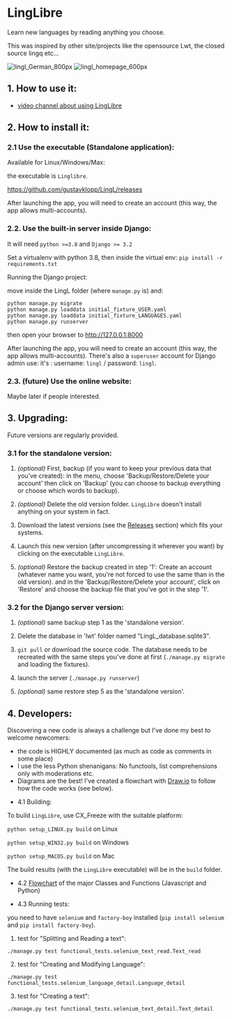 # LingLibre
Learn new languages by reading anything you choose.

This was inspired by other site/projects like the opensource Lwt, the closed source lingq etc...

![lingl_German_800px](https://user-images.githubusercontent.com/6438275/116420467-47bdec80-a83e-11eb-8023-4f67974223ad.png)
![lingl_homepage_600px](https://user-images.githubusercontent.com/6438275/116420494-4d1b3700-a83e-11eb-9570-ef473cba9777.png)


## 1. How to use it:

- [video channel about using LingLibre](https://tube.tchncs.de/video-channels/linglibre/videos)

## 2. How to install it:

### 2.1 Use the executable (Standalone application):

Available for Linux/Windows/Max:

the executable is `Linglibre`.

<https://github.com/gustavklopp/LingL/releases>

After launching the app, you will need to create an account (this way, the app allows multi-accounts).

### 2.2. Use the built-in server inside Django:

It will need `python >=3.8` and `Django >= 3.2`

Set a virtualenv with python 3.8, then inside the virtual env:
`pip install -r requirements.txt`

Running the Django project:

move inside the LingL folder (where `manage.py` is) and:
	
```
python manage.py migrate
python manage.py loaddata initial_fixture_USER.yaml
python manage.py loaddata initial_fixture_LANGUAGES.yaml
python manage.py runserver
```
then open your browser to <http://127.0.0.1:8000>

After launching the app, you will need to create an account (this way, the app allows multi-accounts).
There's also a `superuser` account for Django admin use: it's : username: `lingl` / password: `lingl`.

### 2.3. (future) Use the online website:
Maybe later if people interested.

## 3. Upgrading:

Future versions are regularly provided. 

### 3.1 for the standalone version:

   1. *(optional)* First, backup (if you want to keep your previous data that you've created): in the menu, choose 'Backup/Restore/Delete your account' then click on 'Backup' (you can choose to backup everything or choose which words to backup).

   2. *(optional)* Delete the old version folder. `LingLibre` doesn't install anything on your system in fact.

   3. Download the latest versions (see the [Releases](https://github.com/gustavklopp/LingL/releases) section) which fits your systems.

   4. Launch this new version (after uncompressing it wherever you want) by clicking on the executable `LingLibre`.

   5. *(optional)* Restore the backup created in step '1': Create an account (whatever name you want, you're not forced to use the same than in the old version). and in the 'Backup/Restore/Delete your account', click on 'Restore' and choose the backup file that you've got in the step '1'.

### 3.2 for the Django server version:
   
   1. *(optional)* same backup step 1 as the 'standalone version'.

   2. Delete the database in 'lwt' folder named "LingL_database.sqlite3".

   3. `git pull` or download the source code. The database needs to be recreated with the same steps you've done at first (`./manage.py migrate` and loading the fixtures).
   
   4. launch the server (`./manage.py runserver`)

   5. *(optional)* same restore step 5 as the 'standalone version'.


## 4. Developers:

Discovering a new code is always a challenge but I've done my best to welcome newcomers:
- the code is HIGHLY documented (as much as code as comments in some place)
- I use the less Python shenanigans: No functools, list comprehensions only with moderations etc.
- Diagrams are the best! I've created a flowchart with [Draw.io](https://github.com/jgraph/drawio) to follow how the code works (see below). 


* 4.1 Building:

To build `LingLibre`, use CX_Freeze with the suitable platform:

`python setup_LINUX.py build` on Linux

`python setup_WIN32.py build` on Windows

`python setup_MACOS.py build` on Mac

The build results (with the `LingLibre` executable) will be in the `build` folder.

* 4.2 [Flowchart](https://viewer.diagrams.net/?highlight=0000ff&edit=_blank&layers=1&nav=1&title=LingLibre.draw.io#R7V1td5u4Ev41Oel%2BCMe8449p2mZ7m267296%2B3C8%2BxFZiWgxewHHSX38FRgSkAWQbgULTs9saWcZ4npnRzGhmdKJfrO4vI3e9fB8ukH%2BiTRb3J%2FqrE03TdGOK%2F0lHHnYjlqHvBm4jb7EbUh8HPnm%2FUD44yUc33gLFlYlJGPqJt64OzsMgQPOkMuZGUbitTrsJ%2Feq3rt1bxAx8mrs%2BO%2FrVWyTLfFS1po9v%2FIm82yX5ass0du%2BsXDI7%2Fynx0l2E29KQ%2FvpEv4jCMNm9Wt1fID%2BlHiHM7nNvat4tnixCQcLzgZX%2B8uPXb2i2vIytL6vo7atfd9ZZ%2FjPuXH%2BT%2F%2BITzfLx%2FV4uvDv88jZ9%2Bd8YRemNggRF7jzxwoBMwt9Wmpf%2FzuSBUC9B9%2Bn4Mln5eEDFL%2BMkCn%2Bii9APo2yKfu2YhjnB79x4vl8av3HmaD7H467v3QZ4bI7Sr8cDdyhKPIzQef7Gylss0i98uV16Cfq0dufpt28xP%2BKxKNwEC5RSYFI8YJlkORXTe6L70lBOwksUrlASPeAp91XGzPlZzwm4LTHHJJ%2ByLPEFYQI358fb4saPiOEXOWgwgBcbA73dOr%2FUu0%2Fow%2BTfux%2F%2FTqMzy2SojhaYhfPLIAwQQ4YwSpbhbRi4%2FlUYrnNkfqAkecgF0N0kYRU3TLDo4Vv6ecUkl9%2FL7726z2%2B%2Bu3rIr%2BLEjZLzVBAfHyYbe%2BOlv7MZlTjcRHPUwL0EDHzDW5Q0UEnPhTIlTSPKEfLdxLurSv8xoDU%2Bd0nsfrh3bjyPvHVyiBRZcwdd37BStHCRcyO%2FFDmT%2FqQIBkRjAPn4gIUkOAQMR7vWLQsAw0TOwpAeDLVPnQajYTFouD%2Fc%2B9lmvXATpPyIGVTirbfy3Uy71ElAvcx0QELbrNJQM1iONqcADU1D1MJgsAtDh6tAeQ0oLQmdrgKNvNG6NmicS4Mm1crA6qES588wzZJN%2FOKPFmQhrVFCsQsJaZZbbrkxqmJjAeuABkiNJUpoVIb8Y6W8atBaX1NMPuqbpiDqs8yfUz%2FxEh%2BNmPjahJPxhZFel2exQPdeknsaTn6ZeRrKxNDy68dPphflD35EkYcpklpVg64qaterSv7RjyH2wsumGyXFtE22%2B0H5pygeKR6Di21e%2Fbz%2FvtRuv915%2Fzl3v7yz33y91c60KcM3Ze%2FzkWteP46%2BnG%2Biu4yx1E49U3U%2FNjuCM2BSSG9wgI%2BtT54R3BdBMcKN7WP3oTRhnQptXC%2F7GiX7%2BoSK%2F1HzdTp0ted81ZpQ3LZ74k4Viq7Kw457rlt9sCM8UZdLo2jSQmjLi%2BFgAUoYQ9YelAVDeSE05YLQeIZwbwgtuSBs3tt5hhCaaMsFofUM4d4QOkNBeHnzfnX38fLvv76Z795tPm3X7%2B23xF97RhBEECRZ5w7SUTJIHpuNK%2BK%2F3Fl4M9uGs3mI%2F3KDxSz2VmOK89pOavVW%2FD5gb0oziuhv13H2RpcFCPVGbhCnXBEGI0JBt2jfm4UA2mLtIt7b6G%2BwAEThyg28X2NHQAVC7j1DYNZB4MXzcLVOCb0No8WYQbAHB4FNNSA7fstwO%2FtNcIDSFXrGwa7DYR6OdEmwqSUBSILqGQOnHoOxrgoUCIbZIwhNpjOEQaqE0vSzEdO%2F2HPog%2F7wb2CFYIn8dZrnLWPiGZPGASQS6FDimbjsPeJuicklqKYfP%2Fq8x3nAOejtCccnjAMMzhssFNz01OXk1gjFsRfc4tFT9zT9fJD%2BLKxcZhFyF53qlyKTvz73f0%2BY%2BMXDoQwdwM6B82xECQdr889W4R2aBSnp5bYy9ya%2B5VC6CVhchVEf3Li3Gdr2WSshUFmBv9ZklRVcQjKUsmp66uaKpMsQTwkpnfUme41vPpbipI7kkPb2uJ09YTVLAMTGi0U436zwb%2F9DSeF8eHGzCbJasxdoPCpRp2KxKrQg2QAWwjKeSbFHjXGwwMbBRSprUXr1qnRluauUzsF1vM4oNjm9bXz3csRmhjqclQHXfrDhdUCJzn1v%2FpPo0dT2AAB61qk12yrt0WRV7RNykzXyAcgz0Qak86wYy3HNmIKeBrMA8yXP7NPOPlq7xuiXfQQ47TxVXyVbWXf0fazl7OrQdH9uE3owhx%2FOybVpvUP6K5Bb7B60i3x%2FmB7stuEeWqYYyj5w9qxlBGuZouJ0AC3z5e8vVz%2FMD%2B8%2Fn7%2F8%2Bj%2FX%2FmzdzS6AQBQArKIoyRKldsg8ifAtq3aKG4T43aiwWJ4Rrxii0wHtEnBTSa0JPqYugZo7DKcaeaGTF0bF7zBPx%2BMqqLqtVJ1A0AcEsnGEBSWLfhsSROwrRsPcd7EnOqfshkx%2Bl%2B46%2FeIbH93ns4%2FoI6JxrvLqYHH96w8b8%2Fbyw%2Br6u77azub%2FxMvFFVAvC6jTFK9zPKtSyEzmXUdkWj6eTa3OaV2Jt2G69maf3L1kbs6pplOyXrnXyK%2ByEr%2FmxYrF%2B%2BVeZ%2FdLmSkvocI3N1%2BemK%2F45bp2I67oNJV%2Fy0m5lxMk7xPFNoyqvBPcjrQFDVshOf4P5LvUafWPVb1peHMTo2MNQ5hgQrtNHBtH5%2B4nxKkHtKHUAPw0bDwVy8nqJoxWyvqBwaVhy5o0qKlvaVNL2z22hagtawfYsy5yVMvrX5Ec0L3321zG3NXGUIdtUDQgZ7txyWrdBTIHy7qH9wiaC0EF7NUZql3RMsrEsFs0DRiDkBplso8giepSuXb7iDZL98a5DImjtocOUYLNeplbNU6rhgKQHQs6BrYwvcgmQwHwxMiN5svZOsS2OraKYm%2Fl%2BW5EkhlGDRjdxwXK64d2fnRRiBH5PgSxCyrZedTI6RRytqpYFms5l4HUASA1RyG10p1jyQpfFgmbpWGx3askvL31pcxL1OiGeFB2M0RQVZhosBvdMDllyMBq5IdDeRyKM5kABOK6qzX3mpEv%2FwrwG5sSWlqtr%2BlQxhcMBxuazZoNFjsrMiqWMzpjHEgq1CeQkSRs7xRoHpvRsVAsaCFdIVEzQ%2FBrmKrBCvVvhJLPhWkYgy23lyOSze0HNgLTqojUKacm0gdrkwA7GuzK0CVu2niAMyRbQ1iraqf7cr03Mn1HV9tAGe29KjydrZvM6L%2Fw5skWXadlSyMiP7XcgBYtRH5xTbZZ9sekj9e%2B%2B1AXDxknFDqUaCAKCrjTDusu7yQB%2BWPTQhqVPwAdnyBKC4G0B%2FKNC9qnmeQ%2BGhkCFoWANjT3m%2Bw64P0Mwq3r%2ByMiu0kpHcjfEJU5A%2F%2BE5j6JnUc0ju6Qy2uP8pqjxPeVxRxl81Pz48Jmvhf8lDGgoVNVklOwPROgSxxhVg2wK5fFhAgp0%2Fyg2Sb4uZWiFUQzIxxawzN4KENlNfo8QlmLrN8IBhXYUesXB42N7rHCsMU3GjUOGq%2BFIw4HVrX%2FhvKgTQfHAco2o%2BXBuw3CCEls8R%2BLA9StqWcc%2BNaH0SMBtWzqOQbH5lywEuEjNwqwKzxeIEzeaJw4INgNTUgkxg%2BFBbWB6jcixGqni3IZ1%2Bkr5KMEpS4milZFa4DPO5w6xeWgap%2BOcDHohD4AF0tQwALGhQ1Y1%2BCyi9uNHSDS%2FoIABKVcigII%2FgkOQ9v2duMSdRjvPMAk10Z1cZj7bxvwk2v%2FGShd%2FL3FZbAKRRieQ84RGjE8JJgkCzyHHDAzZngGO4ULfpxnWwAMPckCT3PV4O8Hj1ym2kHnEI4YHhKmkgWeZ9MADF7JAg9Xp6c%2FP7%2B%2F6q4Hz8K6tkwLCBDc3Gg99ODZv%2Fl6Nepm51CXYwdQX1VxmNXs22e1HBJ2AjjTqHZFJu%2Buu7j4i85ubwF8T6XXylkp2cwjh1aRmYaissWRIKMbqmLZx%2BMEBjItjQencg7c7wQS2FdYIERwcnRzrEz4Cq9oE628yp9NlIlVjNS1dLj3EtIPIr9MP6sqE03Prx8%2FmV6UP0i3gqgcA8nZsJLXrtC5DYvOzfL8oy3n0au0jt79JGG9KQ3W3h%2FMXCRcVGYhcvx4LQeJbn3GXXgkWe8zuGKM3WAknc4CtMV%2Ff%2Fgne1gvYduRtTcsYw5%2FY6f88%2FkKVG%2B9NzBrFIYuGphZBvFNSPLL7upIfYE1mDLVKzfWFE1ExzKYQuz56F2uPbpV6SaUrj2q2qY1ul0hSFXGEytLN9io52D7aYOoZLJgt6%2FscsVDzZ6LIciCKraul7d3IG8HLrmEzTzkfPp%2BOsMXhjixmr6XDKoaG9y%2Fzm5J1lfQBN%2FdNHPHKuq51abrVjuTVur9Mwy8HNtULKYw51tay2MY3YfStNxkqf0eR6WOwMm%2F5w3nfOLq1s3XSRgOno9f7J64U2MCjEbQ0TZgkUDBomZ1YYdL8lPLda1MUooHQK1%2FyNiRvEQXcTjT6h1qPEH2Pm03EnzcgcXWtZ7%2FcO8zAv27QXECKk85PICCJTvwAAg3d9vAuKieJLclxYTijX%2BL3d24en35%2Bq9XrNQ%2BxshrpY4jTNd0PCsU36aVb3cNArni2z%2FcOzeeR9466W53p8iCrsubFru708wHB9enQRm94KaPMEDZQEgKhoz7PapJnwhK7tF2FKFAeWATousOm1mgxPWe2lZCwR783SXauwb2vZNgN%2B8kDN04sDPHEkYwj4e093aWy7W02IYs54vF7lxJF%2F%2F%2FVxamzRaOLkXnoGqCA1QZfdIOq8l6PtuYLX6abRLP9xIPxbM7D21jKdcEhybk8GuCDXlzbBPlNabtZ8y%2BT2xFsPfGSMYVoe9Y4xFx4%2B5XBN6tX8LIHceO9g35qA6dnuBoFAcIiMnYzcntAowGjMuxB1iKZRybN%2BYomSlhs%2B766wVe2Apb4qlaETYtGIBqFWVFgCc0smFLETLDxcFNJ0jKEjTXqYagOu3mdxeghE9XZORiGabst6vSlbHdlUkZEyYQQNGgEypVYbXqwDkL1a4BiZfIcSxAIw8cnLZcnEc5WLcA4GCAJ1hCq7G6qYnf%2Bl9bYdqzzk5%2BCkB%2BhJyESkQ1KKfRAdrxGJBPondxVhJMx5oeqPHmeuUl0rSgbeaBPSwX6hBbi9UhmqEpQOsEYVoE2NSRvRlzR2gYumJTrVF5O8AI60hLwgwyHMWwJ%2BHLmh7%2BbRNOVW8NVlDc%2BNwlCcnVE9H2n7KTwa7D%2BxFJB33UF29LSWGiobKpp%2F0WRuwlPI%2BJWDZ%2FJhaXFdV4YHyrbJEFVxLZUtlw01NMWy3QLkHdWrlwBNpAjnJP5Qe1KUeWYtpT03GsqWkaE7uiPGx604E7lWli06EebaI4ulGcOOhUbyw6csCVBwIMnQZom5pP6WpxeqJdcB8TT4bitRuUxk7SHlwHviJfXL7l6TyObnaZIlvMkAlebQIpnzNcS%2FlYWUWMlE%2BGbXd5Hy5CC3TjBWgWBv7DLFl6cebySfms5cImTM%2BZ78XJafNTtuxsDpL22LgMd5H2aBtU%2F8aOEh9VZ1rUUBOj1FI0aq%2B0k%2BxHmEaD9BWqy8SvFnG01kgdUBbQrXky5H6DqlOBryl9XK5os4FNlyNll6eb9aIUNZdZR9SdpHuAjsAAVIsjO1IRUyq%2BpqlkQLx%2BIAVoe%2BmHingLc1a51cNJ2X3R%2BnRfwImELSRxVg9qzSAMYUOl%2FNup47ThfHAxVuPhcU8OR6FB1pO9gg5wz4NhWx5wgz1ozIE5qN2mVD1vkMGmtnadaWpoUjcTbCGIrauvsqQ9Gp6EavWl4knm%2BHRunqQSPqaTAXjykD63opa7PVm4W56Ce8AIYal9s0R1KkBqO22FvpTWzLdVukoqhc%2FZZBfcnnta7WUOH8E8QBOKxtVUtEIyqFNvVcsylYnpOJpualNsQlLhE279ZIJc15dqMsl2Zrl8b7cXOwvQdhZGs7SJkZJxA8169Xk4RcvM%2BiabtbyxTxYIVdAHZvPZwN5q0fmx%2B5Nw2SyQT9ke9wnpDLXr5zR5gSmSOvy7WGg%2B3u2u90FZxM1swo%2BNRmfoANDoNpShI%2Bz0GaAkbBf1wd8VhEmyzF7Ga3yrXW73izjLR0gHd4k744dJBc4z6xsnc%2BBzAfZs7HP4Kgc1YXkKyQakbQ%2FY6VfKpeJM16t87gBHLYE9STqp84PVEUvFefkwrOtNkuxOxXqL%2F3r314ev%2BJ%2Fzq6tTWbWPtS8qFCa8RymKO8Z%2BOoTiqXh6RygT3r5tnftbx0nB0G1699sA7AEfuWK81tAup1VtZakqE9VuAQkMzx8SjOtbNHvaxz1TJ1pF805NvpBvV26nxdZPjydbUdRuH8RFjc3phbMRlQ1gW1NlOjWxx53%2Fx8VTAHc6dChOU1TzMVVRWBc2mJqDeCOHs4nRkxIxVEeZlv6YlCNp6wduI6lUZNVR1X4BZ%2FMPnmL8nbgXrerCHOzgLPi5BzHChdZrNkajWvEh4jB0Gw2bkksrj13XyzGdc6523AwVJpf2bFvszYxQSRncN7in%2FRbVpHtTqIemJUx1JsipcnYX7ownRWYlDMuTLS2xgWNpeuBSS4zK5OFSOjjFzaVMa8%2FOshTwZRSGSXl65K6X78NFmg37%2Bv8%3D) of the major Classes and Functions (Javascript and Python) 


* 4.3 Running tests:

you need to have `selenium` and `factory-boy` installed (`pip install selenium` and `pip install factory-boy`).
  1. test for "Splitting and Reading a text":

```
./manage.py test functional_tests.selenium_text_read.Text_read
```
  2. test for "Creating and Modifying Language":

```
./manage.py test functional_tests.selenium_language_detail.Language_detail
```
  3. test for "Creating a text":

```
./manage.py test functional_tests.selenium_text_detail.Text_detail
```


